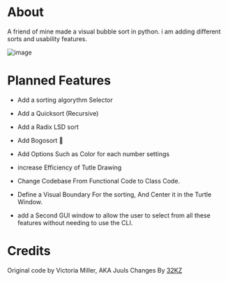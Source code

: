 # About

A friend of mine made a visual bubble sort in python. i am adding different sorts and usability features.


![image](https://github.com/32KZ/SortingVisualised/assets/72939329/5766e7c7-ae55-4480-816f-9fe3fbdf7973)

# Planned Features 

- Add a sorting algorythm Selector
- Add a Quicksort (Recursive)
- Add a Radix LSD sort
- Add Bogosort 🤣

- Add Options Such as Color for each number settings
- increase Efficiency of Tutle Drawing
- Change Codebase From Functional Code to Class Code.

- Define a Visual Boundary For the sorting, And Center it in the Turtle Window.
- add a Second GUI window to allow the user to select from all these features without needing to use the CLI.


# Credits
Original code by Victoria Miller, AKA Juuls
Changes By [32KZ](https://32kz.github.io/32kzWebsite/index.html)


